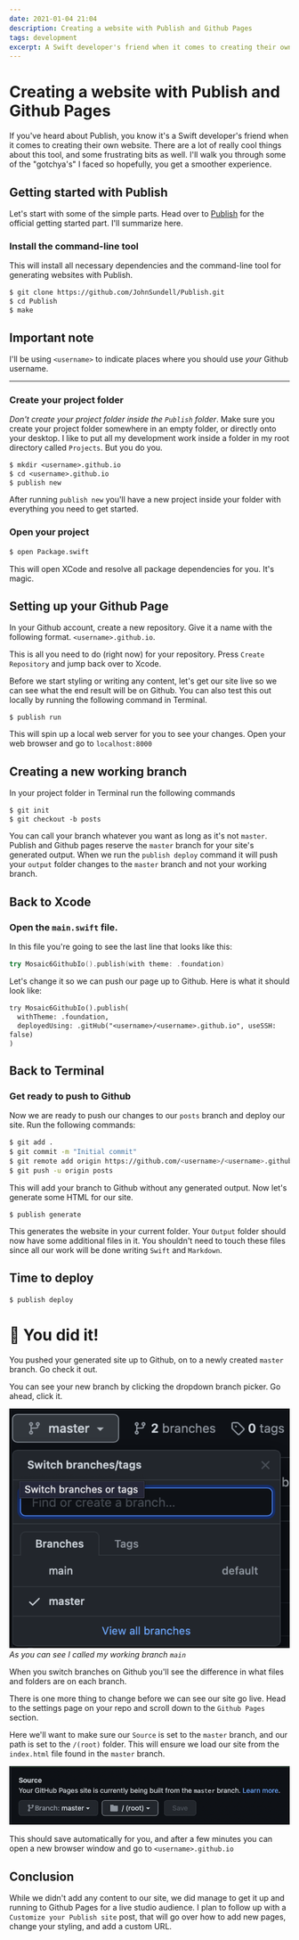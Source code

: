 ```yaml
---
date: 2021-01-04 21:04 
description: Creating a website with Publish and Github Pages
tags: development
excerpt: A Swift developer's friend when it comes to creating their own website.
---
```


# Creating a website with Publish and Github Pages

If you've heard about Publish, you know it's a Swift developer's friend when it comes to creating their own website. There are a lot of really cool things about this tool, and some frustrating bits as well. I'll walk you through some of the "gotchya's" I faced so hopefully, you get a smoother experience. 

## Getting started with Publish

Let's start with some of the simple parts. Head over to [Publish](https://github.com/johnsundell/publish#quick-start) for the official getting started part. I'll summarize here.

### Install the command-line tool

This will install all necessary dependencies and the command-line tool for generating websites with Publish.

```
$ git clone https://github.com/JohnSundell/Publish.git
$ cd Publish
$ make
```

## Important note

I'll be using `<username>` to indicate places where you should use *your* Github username.

---

### Create your project folder

*Don't create your project folder inside the `Publish` folder*. Make sure you create your project folder somewhere in an empty folder, or directly onto your desktop. I like to put all my development work inside a folder in my root directory called `Projects`. But you do you.

```
$ mkdir <username>.github.io
$ cd <username>.github.io
$ publish new
```

After running `publish new` you'll have a new project inside your folder with everything you need to get started. 

### Open your project

```bash
$ open Package.swift
```

This will open XCode and resolve all package dependencies for you. It's magic.

## Setting up your Github Page

In your Github account, create a new repository. Give it a name with the following format. `<username>.github.io`.

This is all you need to do (right now) for your repository. Press `Create Repository` and jump back over to Xcode.

Before we start styling or writing any content, let's get our site live so we can see what the end result will be on Github. You can also test this out locally by running the following command in Terminal.

```
$ publish run
```

This will spin up a local web server for you to see your changes. Open your web browser and go to `localhost:8000` 

## Creating a new working branch

In your project folder in Terminal run the following commands

```
$ git init
$ git checkout -b posts
```

You can call your branch whatever you want as long as it's not `master`. Publish and Github pages reserve the `master` branch for your site's generated output. When we run the `publish deploy` command it will push your `output` folder changes to the `master` branch and not your working branch. 

## Back to Xcode

### Open the `main.swift` file.

In this file you're going to see the last line that looks like this:

```swift
try Mosaic6GithubIo().publish(with theme: .foundation)
```

Let's change it so we can push our page up to Github. Here is what it should look like: 

```
try Mosaic6GithubIo().publish(
  withTheme: .foundation,
  deployedUsing: .gitHub("<username>/<username>.github.io", useSSH: false)
)
```


## Back to Terminal

### Get ready to push to Github

Now we are ready to push our changes to our `posts` branch and deploy our site. Run the following commands:

```bash
$ git add .
$ git commit -m "Initial commit"
$ git remote add origin https://github.com/<username>/<username>.github.io.git
$ git push -u origin posts
```

This will add your branch to Github without any generated output. Now let's generate some HTML for our site.

```
$ publish generate
```
This generates the website in your current folder. Your `Output` folder should now have some additional files in it. You shouldn't need to touch these files since all our work will be done writing `Swift` and `Markdown`.

## Time to deploy

```
$ publish deploy
```

# 👏 You did it!

You pushed your generated site up to Github, on to a newly created `master` branch. Go check it out.

You can see your new branch by clicking the dropdown branch picker. Go ahead, click it.

![Branch names](/images/change-branch.png)
*As you can see I called my working branch `main`*

When you switch branches on Github you'll see the difference in what files and folders are on each branch. 

There is one more thing to change before we can see our site go live. Head to the settings page on your repo and scroll down to the `Github Pages` section.

Here we'll want to make sure our `Source` is set to the `master` branch, and our path is set to the `/(root)` folder. This will ensure we load our site from the `index.html` file found in the `master` branch.

![Master source](/images/source-pages.png)

This should save automatically for you, and after a few minutes you can open a new browser window and go to `<username>.github.io`

## Conclusion

While we didn't add any content to our site, we did manage to get it up and running to Github Pages for a live studio audience. I plan to follow up with a `Customize your Publish site` post, that will go over how to add new pages, change your styling, and add a custom URL. 
